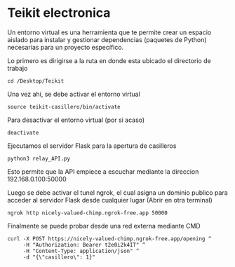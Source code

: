 # Teikit electronica

Un entorno virtual es una herramienta que te permite crear un espacio aislado para instalar y gestionar dependencias (paquetes de Python) necesarias para un proyecto específico.

Lo primero es dirigirse a la ruta en donde esta ubicado el directorio de trabajo
```
cd /Desktop/Teikit
```

Una vez ahí, se debe activar el entorno virtual
```
source teikit-casillero/bin/activate
```

Para desactivar el entorno virtual (por si acaso)
```
deactivate
```

Ejecutamos el servidor Flask para la apertura de casilleros
```
python3 relay_API.py
```
Esto permite que la API empiece a escuchar mediante la direccion 192.168.0.100:50000

Luego se debe activar el tunel ngrok, el cual asigna un dominio publico para acceder al servidor Flask desde cualquier lugar (Abrir en otra terminal)
```
ngrok http nicely-valued-chimp.ngrok-free.app 50000
```

Finalmente se puede probar desde una red externa mediante CMD
```
curl -X POST https://nicely-valued-chimp.ngrok-free.app/opening ^
     -H "Authorization: Bearer t2e0i2k4IT" ^
     -H "Content-Type: application/json" ^
     -d "{\"casillero\": 1}"
```
